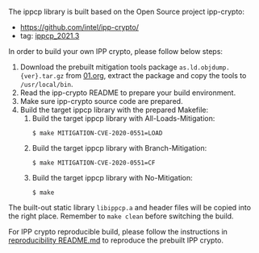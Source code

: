 The ippcp library is built based on the Open Source project ipp-crypto:
   * https://github.com/intel/ipp-crypto/
   * tag: [ippcp_2021.3](https://github.com/intel/ipp-crypto/tree/ippcp_2021.3)

In order to build your own IPP crypto, please follow below steps:
1. Download the prebuilt mitigation tools package `as.ld.objdump.{ver}.tar.gz` from [01.org](https://download.01.org/intel-sgx/latest/linux-latest/), extract the package and copy the tools to `/usr/local/bin`.
2. Read the ipp-crypto README to prepare your build environment.
3. Make sure ipp-crypto source code are prepared.
4. Build the target ippcp library with the prepared Makefile:
   1. Build the target ippcp library with All-Loads-Mitigation:
      ```shell
      $ make MITIGATION-CVE-2020-0551=LOAD
      ```
   2. Build the target ippcp library with Branch-Mitigation:
      ```shell
      $ make MITIGATION-CVE-2020-0551=CF
      ```
   3. Build the target ippcp library with No-Mitigation:
      ```shell
      $ make
      ```
The built-out static library `libippcp.a` and header files will be copied into the right place.
Remember to `make clean` before switching the build.

For IPP crypto reproducible build, please follow the instructions in [reproducibility README.md](../../linux/reproducibility/README.md) to reproduce the prebuilt IPP crypto.
